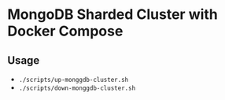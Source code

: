 # MongoDB Sharded Cluster with Docker Compose

Usage
--------- 
- `./scripts/up-monggdb-cluster.sh`
- `./scripts/down-monggdb-cluster.sh`
